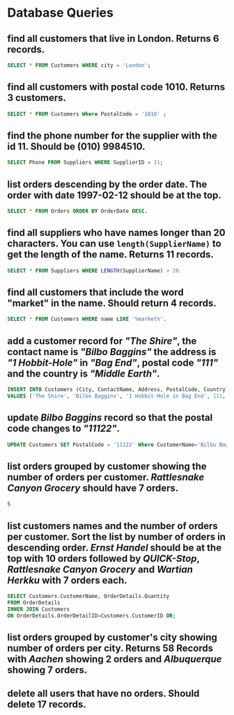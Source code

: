 # Database Queries

## find all customers that live in London. Returns 6 records.

```SQL
SELECT * FROM Customers WHERE city = 'London';
```
## find all customers with postal code 1010. Returns 3 customers.
```SQL
SELECT * FROM Customers Where PostalCode = '1010' ;
```

## find the phone number for the supplier with the id 11. Should be (010) 9984510.
```SQL
SELECT Phone FROM Suppliers WHERE SupplierID = 11;
```

## list orders descending by the order date. The order with date 1997-02-12 should be at the top.

```SQL
SELECT * FROM Orders ORDER BY OrderDate DESC.
```

## find all suppliers who have names longer than 20 characters. You can use `length(SupplierName)` to get the length of the name. Returns 11 records.

```SQL
SELECT * FROM Suppliers WHERE LENGTH(SupplierName) > 20.
```

## find all customers that include the word "market" in the name. Should return 4 records.

```SQL
SELECT * FROM Customers WHERE name LIKE '%market%'.
```

## add a customer record for _"The Shire"_, the contact name is _"Bilbo Baggins"_ the address is _"1 Hobbit-Hole"_ in _"Bag End"_, postal code _"111"_ and the country is _"Middle Earth"_.

```SQL
INSERT INTO Customers (City, ContactName, Address, PostalCode, Country)
VALUES ('The Shire', 'Bilbo Baggins', '1 Hobbit-Hole in Bag End', 111, 'Middle Earth')
```
## update _Bilbo Baggins_ record so that the postal code changes to _"11122"_.

```SQL
UPDATE Customers SET PostalCode = '11122' Where CustomerName='Bilbo Baggins' 
```

## list orders grouped by customer showing the number of orders per customer. _Rattlesnake Canyon Grocery_ should have 7 orders.

```SQL
S
```

## list customers names and the number of orders per customer. Sort the list by number of orders in descending order. _Ernst Handel_ should be at the top with 10 orders followed by _QUICK-Stop_, _Rattlesnake Canyon Grocery_ and _Wartian Herkku_ with 7 orders each.

```SQL
SELECT Customers.CustomerName, OrderDetails.Quantity
FROM OrderDetails
INNER JOIN Customers
ON OrderDetails.OrderDetailID=Customers.CustomerID OR;
```

## list orders grouped by customer's city showing number of orders per city. Returns 58 Records with _Aachen_ showing 2 orders and _Albuquerque_ showing 7 orders.

## delete all users that have no orders. Should delete 17 records.
